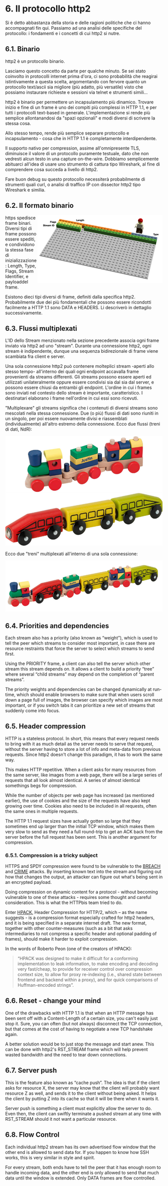 # 6. Il protocollo http2

Si è detto abbastanza della storia e delle ragioni politiche che ci hanno accompagnati fin qui. Passiamo ad una analisi delle specifiche del protocollo: i fondamenti e i concetti di cui http2 si nutre.

## 6.1. Binario

http2 è un protocollo binario.

Lasciamo questo concetto da parte per qualche minuto. Se sei stato coinvolto in protocolli internet prima d'ora, ci sono probabilità che reagirai istintivamente a questa scelta, argomentando con fervore quanto un protocollo text/ascii sia migliore (più adatto, più versatile) visto che possiamo instaurare richieste e sessioni via telnet e strumenti simili...

http2 è binario per permettere un incapsulamento più dinamico. Trovare inizio e fine di un frame è uno dei compiti più complessi in HTTP 1.1, e per tutti i protocolli text-based in generale. L'implementazione si rende più semplice allontanandosi da "spazi opzionali" e modi diversi di scrivere la stessa cosa.

Allo stesso tempo, rende più semplice separare protocollo e incapsulamento - cosa che in HTTP 1.1 è completamente interdipendente.

Il supporto nativo per compression, assime all'omnipresente TLS, diminuisce il valore di un protocollo puramente testuale, dato che non vedresti alcun testo in una capture on-the-wire. Dobbiamo semplicemente abituarci all'idea di usare uno strumento di cattura tipo Wireshark, al fine di comprendere cosa succeda a livello di http2.

Fare buon debug su questo protocollo necessiterà probabilmente di strumenti quali curl, o analisi di traffico IP con dissector http2 tipo Wireshark e similia.

## 6.2. Il formato binario

<img style="float: right;" src="https://raw.githubusercontent.com/bagder/http2-explained/master/images/frame-layout.png" />

https spedisce frame binari. Diversi tipi di frame possono essere spediti, e condividono la stessa fase di inizializzazione: Length, Type, Flags, Stream Identifier, e payloaddel frame.

Esistono dieci tipi diversi di frame, definiti dalla specifica http2. Probabilmente due dei più fondamentali che possono essere ricondotti facilmente a HTTP 1.1 sono DATA e HEADERS. Li descriverò in dettaglio successivamente.

## 6.3. Flussi multiplexati

L'ID dello Stream menzionato nella sezione precedente associa ogni frame inviato via http2 ad uno "stream". Durante una connessione http2, ogni stream è indipendente, dunque una sequenza bidirezionale di frame viene scambiata fra client e server.

Una sola connessione http2 può contenere molteplici stream -aperti allo stesso tempo- all'interno dei quali ogni endpoint accavalla frame provenienti da streams differenti. Gli streams possono essere aperti ed utilizzati unilateralmente oppure essere condivisi sia dal sia dal server, e possono essere chiusi da entrambi gli endpoint. L'ordine in cui i frames sono inviati nel contesto dello stream è importante, caratteristico. I destinatari elaborano i frame nell'ordine in cui essi sono ricevuti.

"Multiplexare" gli streams significa che i contenuti di diversi streams sono mescolati nella stessa connessione. Due (o più) flussi di dati sono riuniti in un singolo, per poi essere nuovamente divisi e riassemblati (individualmente) all'altro estremo della connessione. Ecco due flussi (treni di dati, NdR):

![one train](https://raw.githubusercontent.com/bagder/http2-explained/master/images/train-justin.jpg)
![another train](https://raw.githubusercontent.com/bagder/http2-explained/master/images/train-ikea.jpg)

Ecco due "treni" multiplexati all'interno di una sola connessione:

![multiplexed train](https://raw.githubusercontent.com/bagder/http2-explained/master/images/train-multiplexed.jpg)

## 6.4. Priorities and dependencies

Each stream also has a priority (also known as “weight”), which is used to tell the peer which streams to consider most important, in case there are resource restraints that force the server to select which streams to send first.

Using the PRIORITY frame, a client can also tell the server which other stream this stream depends on. It allows a client to build a priority “tree” where several “child streams” may depend on the completion of “parent streams”.

The priority weights and dependencies can be changed dynamically at run-time, which should enable browsers to make sure that when users scroll down a page full of images, the browser can specify which images are most important, or if you switch tabs it can prioritize a new set of streams that suddenly come into focus.

## 6.5. Header compression

HTTP is a stateless protocol. In short, this means that every request needs to bring with it as much detail as the server needs to serve that request, without the server having to store a lot of info and meta-data from previous requests. Since http2 doesn't change this paradigm, it has to work the same way.

This makes HTTP repetitive. When a client asks for many resources from the same server, like images from a web page, there will be a large series of requests that all look almost identical. A series of almost identical somethings begs for compression.

While the number of objects per web page has increased (as mentioned earlier), the use of cookies and the size of the requests have also kept growing over time. Cookies also need to be included in all requests, often the same ones in multiple requests.

The HTTP 1.1 request sizes have actually gotten so large that they sometimes end up larger than the initial TCP window, which makes them very slow to send as they need a full round-trip to get an ACK back from the server before the full request has been sent. This is another argument for compression.

### 6.5.1. Compression is a tricky subject

HTTPS and SPDY compression were found to be vulnerable to the [BREACH](https://en.wikipedia.org/wiki/BREACH_%28security_exploit%29) and [CRIME](https://en.wikipedia.org/wiki/CRIME) attacks. By inserting known text into the stream and figuring out how that changes the output, an attacker can figure out what's being sent in an encrypted payload.

Doing compression on dynamic content for a protocol - without becoming vulnerable to one of these attacks - requires some thought and careful consideration. This is what the HTTPbis team tried to do.

Enter [HPACK](https://www.rfc-editor.org/rfc/rfc7541.txt), Header Compression for HTTP/2, which – as the name suggests - is a compression format especially crafted for http2 headers, and it is being specified in a separate internet draft. The new format, together with other counter-measures (such as a bit that asks intermediaries to not compress a specific header and optional padding of frames), should make it harder to exploit compression.

In the words of Roberto Peon (one of the creators of HPACK):

> “HPACK was designed to make it difficult for a conforming implementation to
> leak information, to make encoding and decoding very fast/cheap, to provide
> for receiver control over compression context size, to allow for proxy
> re-indexing (i.e., shared state between frontend and backend within a proxy),
> and for quick comparisons of Huffman-encoded strings”.

## 6.6. Reset - change your mind

One of the drawbacks with HTTP 1.1 is that when an HTTP message has been sent
off with a Content-Length of a certain size, you can't easily just stop
it. Sure, you can often (but not always) disconnect the TCP connection, but that
comes at the cost of having to negotiate a new TCP handshake again.

A better solution would be to just stop the message and start anew. This can be done with http2's RST_STREAM frame which will help prevent wasted bandwidth and the need to tear down connections.

## 6.7. Server push

This is the feature also known as “cache push”. The idea is that if the client asks for resource X, the server may know that the client will probably want resource Z as well, and sends it to the client without being asked. It helps the client by putting Z into its cache so that it will be there when it wants it.

Server push is something a client must explicitly allow the server to do. Even then, the client can swiftly terminate a pushed stream at any time with RST_STREAM should it not want a particular resource.

## 6.8. Flow Control

Each individual http2 stream has its own advertised flow window that the other end is allowed to send data for. If you happen to know how SSH works, this is very similar in style and spirit.

For every stream, both ends have to tell the peer that it has enough room to handle incoming data, and the other end is only allowed to send that much data until the window is extended. Only DATA frames are flow controlled.

